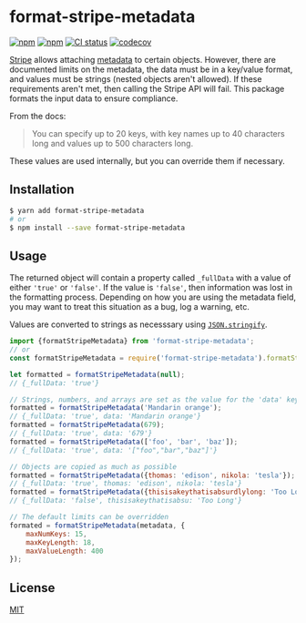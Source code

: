 # format-stripe-metadata

[![npm](https://img.shields.io/npm/v/format-stripe-metadata.svg)](https://www.npmjs.com/package/format-stripe-metadata)
[![npm](https://img.shields.io/npm/l/format-stripe-metadata.svg)](https://github.com/sublimefund/format-stripe-metadata/blob/master/LICENSE)
[![CI status](https://github.com/sublimefund/format-stripe-metadata/workflows/CI/badge.svg)](https://github.com/sublimefund/format-stripe-metadata/actions?query=branch%3Amaster)
[![codecov](https://codecov.io/gh/sublimefund/format-stripe-metadata/branch/master/graph/badge.svg)](https://codecov.io/gh/sublimefund/format-stripe-metadata)

[Stripe](https://stripe.com/) allows attaching
[metadata](https://stripe.com/docs/api#metadata) to certain objects. However,
there are documented limits on the metadata, the data must be in a key/value
format, and values must be strings (nested objects aren't allowed). If these
requirements aren't met, then calling the Stripe API will fail. This package
formats the input data to ensure compliance.

From the docs:
> You can specify up to 20 keys, with key names up to 40 characters long and
> values up to 500 characters long.

These values are used internally, but you can override them if necessary.

## Installation

```sh
$ yarn add format-stripe-metadata
# or
$ npm install --save format-stripe-metadata
```

## Usage

The returned object will contain a property called `_fullData` with a value of
either `'true'` or `'false'`. If the value is `'false'`, then information was
lost in the formatting process. Depending on how you are using the metadata
field, you may want to treat this situation as a bug, log a warning, etc.

Values are converted to strings as necesssary using
[`JSON.stringify`](https://developer.mozilla.org/en-US/docs/Web/JavaScript/Reference/Global_Objects/JSON/stringify).

```js
import {formatStripeMetadata} from 'format-stripe-metadata';
// or
const formatStripeMetadata = require('format-stripe-metadata').formatStripeMetadata;

let formatted = formatStripeMetadata(null);
// {_fullData: 'true'}

// Strings, numbers, and arrays are set as the value for the 'data' key
formatted = formatStripeMetadata('Mandarin orange');
// {_fullData: 'true', data: 'Mandarin orange'}
formatted = formatStripeMetadata(679);
// {_fullData: 'true', data: '679'}
formatted = formatStripeMetadata(['foo', 'bar', 'baz']);
// {_fullData: 'true', data: '["foo","bar","baz"]'}

// Objects are copied as much as possible
formatted = formatStripeMetadata({thomas: 'edison', nikola: 'tesla'});
// {_fullData: 'true', thomas: 'edison', nikola: 'tesla'}
formatted = formatStripeMetadata({thisisakeythatisabsurdlylong: 'Too Long'});
// {_fullData: 'false', thisisakeythatisabsu: 'Too Long'}

// The default limits can be overridden
formated = formatStripeMetadata(metadata, {
    maxNumKeys: 15,
    maxKeyLength: 18,
    maxValueLength: 400
});
```

## License

[MIT](https://github.com/sublimefund/format-stripe-metadata/blob/master/LICENSE)
